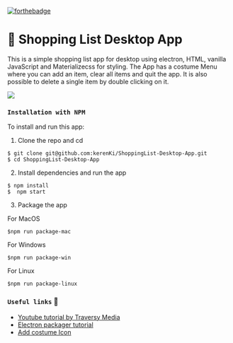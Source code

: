 [![forthebadge](https://forthebadge.com/images/badges/built-with-love.svg)](https://forthebadge.com)

# :shopping_cart: Shopping List Desktop App
This is a simple shopping list app for desktop using electron, HTML, vanilla JavaScript and Materializecss for styling.
The App has a costume Menu where you can add an item, clear all items and quit the app.
It is also possible to delete a single item by double clicking on it.

![](ShoppingListGIF.gif)


### `Installation with NPM`

To install and run this app:

1. Clone the repo and cd 

```
$ git clone git@github.com:kerenKi/ShoppingList-Desktop-App.git
$ cd ShoppingList-Desktop-App
```

2. Install dependencies and run the app

```
$ npm install
$  npm start
```

3. Package the app

For MacOS
```
$npm run package-mac
```

For Windows
```
$npm run package-win
```
For Linux
```
$npm run package-linux
```

### `Useful links` :link:
- [Youtube tutorial by Traversy Media](https://www.youtube.com/watch?v=kN1Czs0m1SU&t=2s)
- [Electron packager tutorial](https://www.christianengvall.se/electron-packager-tutorial/)
- [Add costume Icon](https://www.christianengvall.se/electron-app-icons/)
